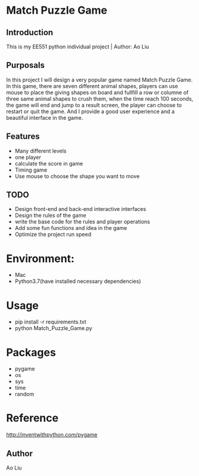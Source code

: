 Match Puzzle Game
======


Introduction
------
This is my EE551 python individual project | Author: Ao Liu

Purposals
------
In this project I will design a very popular game named Match Puzzle Game. In this game, there are seven different animal shapes, players can use mouse to place the giving shapes on board and fullfill a row or columne of three same animal shapes to crush them, when the time reach 100 seconds, the game will end and jump to a result screen, the player can choose to restart or quit the game. And I provide a good user experience and a beautiful interface in the game.

Features
------
* Many different levels
* one player
* calculate the score in game
* Timing game
* Use mouse to choose the shape you want to move

TODO
------
* Design front-end and back-end interactive interfaces
* Design the rules of the game
* write the base code for the rules and player operations
* Add some fun functions and idea in the game
* Optimize the project run speed


# Environment:
- Mac
- Python3.7(have installed necessary dependencies)

# Usage
- pip install -r requirements.txt
- python Match_Puzzle_Game.py

# Packages
- pygame
- os
- sys
- time
- random

# Reference
http://inventwithpython.com/pygame

Author
------
Ao Liu

